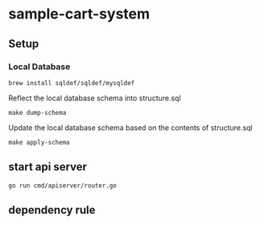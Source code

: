 # sample-cart-system

## Setup
### Local Database

```
brew install sqldef/sqldef/mysqldef
```

Reflect the local database schema into structure.sql
```
make dump-schema
```

Update the local database schema based on the contents of structure.sql
```
make apply-schema
```

## start api server

```
go run cmd/apiserver/router.go
```

## dependency rule
